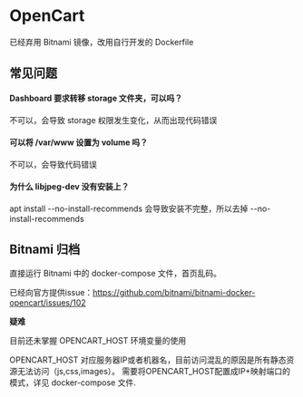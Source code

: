 # OpenCart

已经弃用 Bitnami 镜像，改用自行开发的 Dockerfile

## 常见问题

#### Dashboard 要求转移 storage 文件夹，可以吗？

不可以，会导致 storage 权限发生变化，从而出现代码错误

#### 可以将 /var/www 设置为 volume 吗？
不可以，会导致代码错误

#### 为什么 libjpeg-dev 没有安装上？

apt install --no-install-recommends 会导致安装不完整，所以去掉 --no-install-recommends 

## Bitnami 归档

直接运行 Bitnami 中的 docker-compose 文件，首页乱码。

已经向官方提供issue：https://github.com/bitnami/bitnami-docker-opencart/issues/102

**疑难**

目前还未掌握 OPENCART_HOST 环境变量的使用

OPENCART_HOST 对应服务器IP或者机器名，目前访问混乱的原因是所有静态资源无法访问（js,css,images）。
需要将OPENCART_HOST配置成IP+映射端口的模式，详见 docker-compose 文件.
